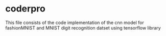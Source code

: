 # coderpro
This file consists of the code implementation of the cnn model for fashionMNIST and MNIST digit recognition datset using tensorflow library
